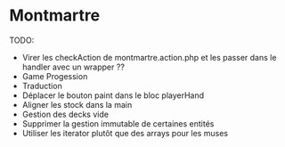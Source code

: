 # Montmartre

TODO:
 
 - Virer les checkAction de montmartre.action.php et les passer dans le handler avec un wrapper ??
 - Game Progession
 - Traduction
 - Déplacer le bouton paint dans le bloc playerHand
 - Aligner les stock dans la main 
 - Gestion des decks vide
 - Supprimer la gestion immutable de certaines entités
 - Utiliser les iterator plutôt que des arrays pour les muses
